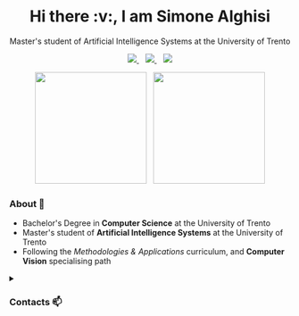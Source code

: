 <h1 align="center">Hi there :v:, I am Simone Alghisi</h1>

<p align='center'>
  Master's student of Artificial Intelligence Systems at the University of Trento
</p>

<p align='center'>
  <a href="https://www.linkedin.com/in/simone-alghisi/">
    <img src="https://img.shields.io/badge/LinkedIn-0077B5?style=for-the-badge&logo=linkedin&logoColor=white"></img>
  </a>&nbsp;&nbsp;
  <a href="https://simone-alghisi.github.io/">
    <img src="https://img.shields.io/badge/website-000000?style=for-the-badge&logo=About.me&logoColor=white"></img>
  </a>&nbsp;&nbsp;
  <a href="https://www.instagram.com/alghisius/">
    <img src="https://img.shields.io/badge/Instagram-E4405F?style=for-the-badge&logo=instagram&logoColor=white"></img>
  </a> 
</p>

<p align='center'>
  <a href="#"><img src="https://github-readme-stats.vercel.app/api?username=simone-alghisi&show_icons=true&count_private=true&theme=tokyonight" height=200></a>&nbsp;&nbsp;
  <a href="#"><img src="https://github-readme-stats.vercel.app/api/top-langs/?username=simone-alghisi&count_private=true&theme=tokyonight&hide=jupyter%20notebook,html,css&layout=compact&langs_count=6" height=200></a>
</p>


<h3>About 💬</h3>

- Bachelor's Degree in **Computer Science** at the University of Trento
- Master's student of **Artificial Intelligence Systems** at the University of Trento
- Following the *Methodologies & Applications* curriculum, and **Computer Vision** specialising path


<details>
  <summary><h3>Contacts 📫</h3></summary>
  How to reach me:
  <p align='center'>
    <a href="mailto:alghisius.simone@gmail.com">
      <img src="https://img.shields.io/badge/Gmail-D14836?style=for-the-badge&logo=gmail&logoColor=white"></img>
    </a>&nbsp;&nbsp;
    <a href="https://www.linkedin.com/in/simone-alghisi/">
      <img src="https://img.shields.io/badge/LinkedIn-0077B5?style=for-the-badge&logo=linkedin&logoColor=white"></img>
    </a>&nbsp;&nbsp;
    <a href="https://t.me/Alghisius">
      <img src="https://img.shields.io/badge/Telegram-2CA5E0?style=for-the-badge&logo=telegram&logoColor=white"></img>
    </a>
  </p>
</details>
